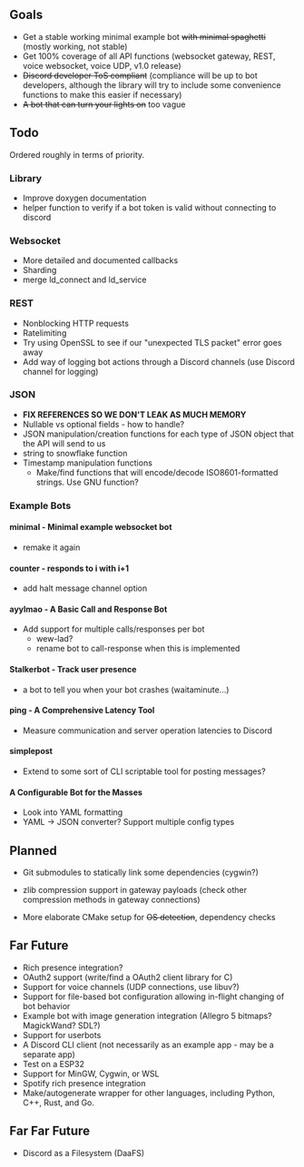 ## Goals
* Get a stable working minimal example bot ~~with minimal spaghetti~~ (mostly working, not stable)
* Get 100% coverage of all API functions (websocket gateway, REST, voice websocket, voice UDP, v1.0 release)
* ~~Discord developer ToS compliant~~ (compliance will be up to bot developers, although the library will try to include 
some convenience functions to make this easier if necessary)
* ~~A bot that can turn your lights on~~ too vague

## Todo
Ordered roughly in terms of priority.

### Library
* Improve doxygen documentation
* helper function to verify if a bot token is valid without connecting to discord

### Websocket
* More detailed and documented callbacks
* Sharding
* merge ld_connect and ld_service

### REST
* Nonblocking HTTP requests
* Ratelimiting
* Try using OpenSSL to see if our "unexpected TLS packet" error goes away
* Add way of logging bot actions through a Discord channels (use Discord channel for logging)

### JSON
* **FIX REFERENCES SO WE DON'T LEAK AS MUCH MEMORY**
* Nullable vs optional fields - how to handle?
* JSON manipulation/creation functions for each type of JSON object that the API will send to us
* string to snowflake function
* Timestamp manipulation functions
    * Make/find functions that will encode/decode ISO8601-formatted strings. Use GNU function?
    
### Example Bots
#### minimal - Minimal example websocket bot
* remake it again

#### counter - responds to i with i+1
* add halt message channel option

#### ayylmao - A Basic Call and Response Bot
* Add support for multiple calls/responses per bot
  * wew-lad?
  * rename bot to call-response when this is implemented


#### Stalkerbot - Track user presence
* a bot to tell you when your bot crashes (waitaminute...)

#### ping - A Comprehensive Latency Tool
* Measure communication and server operation latencies to Discord

#### simplepost
* Extend to some sort of CLI scriptable tool for posting messages?

#### A Configurable Bot for the Masses
* Look into YAML formatting
* YAML -> JSON converter? Support multiple config types

## Planned
* Git submodules to statically link some dependencies (cygwin?)
* zlib compression support in gateway payloads (check other compression methods in gateway connections)

* More elaborate CMake setup for ~~OS detection~~, dependency checks

## Far Future
* Rich presence integration?
* OAuth2 support (write/find a OAuth2 client library for C)
* Support for voice channels (UDP connections, use libuv?)
* Support for file-based bot configuration allowing in-flight changing of bot behavior
* Example bot with image generation integration (Allegro 5 bitmaps? MagickWand? SDL?)
* Support for userbots
* A Discord CLI client (not necessarily as an example app - may be a separate app)
* Test on a ESP32
* Support for MinGW, Cygwin, or WSL
* Spotify rich presence integration
* Make/autogenerate wrapper for other languages, including Python, C++, Rust, and Go.

## Far Far Future
* Discord as a Filesystem (DaaFS)